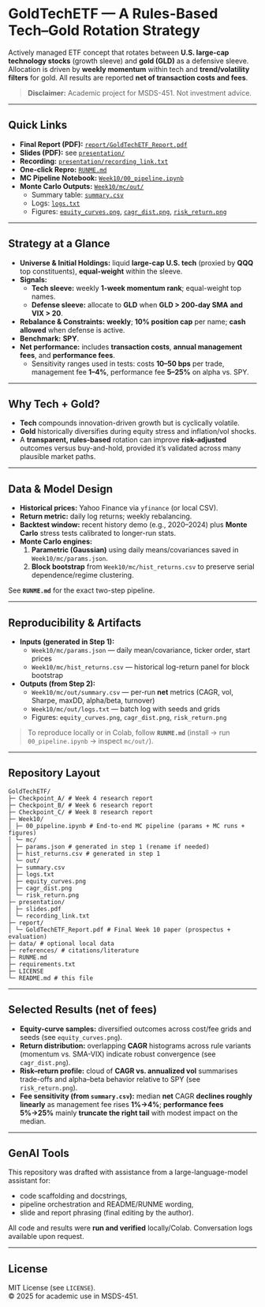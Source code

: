 # GoldTechETF — A Rules-Based Tech–Gold Rotation Strategy

Actively managed ETF concept that rotates between **U.S. large-cap technology stocks** (growth sleeve) and **gold (GLD)** as a defensive sleeve. Allocation is driven by **weekly momentum** within tech and **trend/volatility filters** for gold. All results are reported **net of transaction costs and fees**.

> **Disclaimer:** Academic project for MSDS-451. Not investment advice.

---

## Quick Links

- **Final Report (PDF):** [`report/GoldTechETF_Report.pdf`](report/GoldTechETF_Report.pdf)  
- **Slides (PDF):** see [`presentation/`](presentation/)  
- **Recording:** [`presentation/recording_link.txt`](presentation/recording_link.txt)  
- **One-click Repro:** [`RUNME.md`](RUNME.md)  
- **MC Pipeline Notebook:** [`Week10/00_pipeline.ipynb`](Week10/00_pipeline.ipynb)  
- **Monte Carlo Outputs:** [`Week10/mc/out/`](Week10/mc/out/)  
  - Summary table: [`summary.csv`](Week10/mc/out/summary.csv)  
  - Logs: [`logs.txt`](Week10/mc/out/logs.txt)  
  - Figures: [`equity_curves.png`](Week10/mc/out/equity_curves.png), [`cagr_dist.png`](Week10/mc/out/cagr_dist.png), [`risk_return.png`](Week10/mc/out/risk_return.png)

---

## Strategy at a Glance

- **Universe & Initial Holdings:** liquid **large-cap U.S. tech** (proxied by **QQQ** top constituents), **equal-weight** within the sleeve.  
- **Signals:**  
  - **Tech sleeve:** weekly **1-week momentum rank**; equal-weight top names.  
  - **Defense sleeve:** allocate to **GLD** when **GLD > 200-day SMA** **and** **VIX > 20**.  
- **Rebalance & Constraints:** **weekly**; **10% position cap** per name; **cash allowed** when defense is active.  
- **Benchmark:** **SPY**.  
- **Net performance:** includes **transaction costs**, **annual management fees**, and **performance fees**.  
  - Sensitivity ranges used in tests: costs **10–50 bps** per trade, management fee **1–4%**, performance fee **5–25%** on alpha vs. SPY.

---

## Why Tech + Gold?

- **Tech** compounds innovation-driven growth but is cyclically volatile.  
- **Gold** historically diversifies during equity stress and inflation/vol shocks.  
- A **transparent, rules-based** rotation can improve **risk-adjusted** outcomes versus buy-and-hold, provided it’s validated across many plausible market paths.

---

## Data & Model Design

- **Historical prices:** Yahoo Finance via `yfinance` (or local CSV).  
- **Return metric:** daily log returns; weekly rebalancing.  
- **Backtest window:** recent history demo (e.g., 2020–2024) plus **Monte Carlo** stress tests calibrated to longer-run stats.  
- **Monte Carlo engines:**
  1. **Parametric (Gaussian)** using daily means/covariances saved in `Week10/mc/params.json`.  
  2. **Block bootstrap** from `Week10/mc/hist_returns.csv` to preserve serial dependence/regime clustering.  

See **`RUNME.md`** for the exact two-step pipeline.

---

## Reproducibility & Artifacts

- **Inputs (generated in Step 1):**  
  - `Week10/mc/params.json` — daily mean/covariance, ticker order, start prices  
  - `Week10/mc/hist_returns.csv` — historical log-return panel for block bootstrap
- **Outputs (from Step 2):**  
  - `Week10/mc/out/summary.csv` — per-run **net** metrics (CAGR, vol, Sharpe, maxDD, alpha/beta, turnover)  
  - `Week10/mc/out/logs.txt` — batch log with seeds and grids  
  - Figures: `equity_curves.png`, `cagr_dist.png`, `risk_return.png`

> To reproduce locally or in Colab, follow **`RUNME.md`** (install → run `00_pipeline.ipynb` → inspect `mc/out/`).

---

## Repository Layout
```
GoldTechETF/
├─ Checkpoint_A/ # Week 4 research report
├─ Checkpoint_B/ # Week 6 research report
├─ Checkpoint_C/ # Week 8 research report
├─ Week10/
│ ├─ 00_pipeline.ipynb # End-to-end MC pipeline (params + MC runs + figures)
│ └─ mc/
│ ├─ params.json # generated in step 1 (rename if needed)
│ ├─ hist_returns.csv # generated in step 1
│ └─ out/
│ ├─ summary.csv
│ ├─ logs.txt
│ ├─ equity_curves.png
│ ├─ cagr_dist.png
│ └─ risk_return.png
├─ presentation/
│ ├─ slides.pdf 
│ └─ recording_link.txt
├─ report/
│ └─ GoldTechETF_Report.pdf # Final Week 10 paper (prospectus + evaluation)
├─ data/ # optional local data
├─ references/ # citations/literature
├─ RUNME.md
├─ requirements.txt
├─ LICENSE
└─ README.md # this file
```
---

## Selected Results (net of fees)

- **Equity-curve samples:** diversified outcomes across cost/fee grids and seeds (see `equity_curves.png`).  
- **Return distribution:** overlapping **CAGR** histograms across rule variants (momentum vs. SMA-VIX) indicate robust convergence (see `cagr_dist.png`).  
- **Risk–return profile:** cloud of **CAGR vs. annualized vol** summarises trade-offs and alpha–beta behavior relative to SPY (see `risk_return.png`).  
- **Fee sensitivity (from `summary.csv`):** median **net** CAGR **declines roughly linearly** as management fee rises **1%→4%**; **performance fees 5%→25%** mainly **truncate the right tail** with modest impact on the median.

---

## GenAI Tools

This repository was drafted with assistance from a large-language-model assistant for:
- code scaffolding and docstrings,
- pipeline orchestration and README/RUNME wording,
- slide and report phrasing (final editing by the author).

All code and results were **run and verified** locally/Colab. Conversation logs available upon request.

---

## License

MIT License (see `LICENSE`).  
© 2025 for academic use in MSDS-451.



